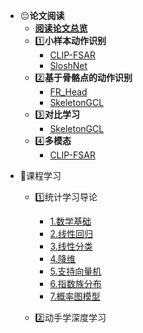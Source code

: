 * :pensive:**论文阅读**
    * [**阅读论文总览**](md/all.md)
    * :one:**小样本动作识别**
        * [CLIP-FSAR](md/CLIP-FSAR.md)
        * [SloshNet](md/SloshNet.md)
    * :two:**基于骨骼点的动作识别**
        * [FR_Head](md/FR_Head.md)
        * [SkeletonGCL](md/SkeletonGCL.md)
    * :three:**对比学习**
        * [SkeletonGCL](md/SkeletonGCL.md)
    * :four:**多模态**
        * [CLIP-FSAR](md/CLIP-FSAR.md)

- :thinking:课程学习

  - :one:统计学习导论
    - [1.数学基础](study/1.Intro_Math.md)
    - [2.线性回归](study/2.LinearRegression.md)
    - [3.线性分类](study/3.LinearClassification.md)
    - [4.降维](study/4.DimentionReduction.md)
    - [5.支持向量机](study/5.SVM.md)
    - [6.指数族分布](study/6.Exponentialfamily.md)
    - [7.概率图模型](study/7.PGMIntro.md)

  - :two:动手学深度学习